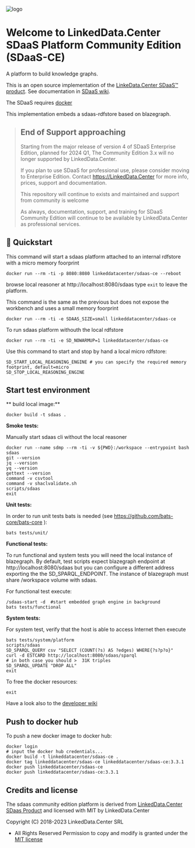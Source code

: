 ![logo](http://linkeddata.center/resources/v4/logo/Logo-colori-trasp_oriz-640x220.png)

# Welcome to LinkedData.Center SDaaS Platform Community Edition (SDaaS-CE)

A platform to build knowledge graphs.

This is an open source implementation of the [LinkeData.Center SDaaS™ product](https://it.linkeddata.center/p/sdaas).
See documentation in [SDaaS wiki](https://bitbucket.org/linkeddatacenter/sdaas/wiki/Home).

The SDaaS requires [docker](https://www.docker.com/) 

This implementation embeds a sdaas-rdfstore based on blazegraph.



> ## End of Support approaching
>
> Starting from the major release of version 4 of SDaaS Enterprise Edition, planned for 2024 Q1,
> The Community Edition 3.x will no longer supported by LinkedData.Center.
>
> If you plan to use SDaaS for professional use, please consider moving to Enterprise Edition.
> Contact https://LinkedData.Center for more info, prices, support and documentation.
> 
> This repository will continue to exists and maintained and support from community is welcome
>
> As always, documentation, support, and training for SDaaS Community Edition will continue to be available by LinkedData.Center as professional services.

## 🚀 Quickstart

This command will start a sdaas platform attached to an internal rdfstore with a micro memory foorprint

	docker run --rm -ti -p 8080:8080 linkeddatacenter/sdaas-ce --reboot

browse local reasoner at http://localhost:8080/sdaas type `exit` to leave the platform.

This command is the same as the previous but does not expose the workbench and uses a small memory foorprint

	docker run --rm -ti -e SDAAS_SIZE=small linkeddatacenter/sdaas-ce


To run sdaas platform withouth the local rdfstore 

	docker run --rm -ti -e SD_NOWARMUP=1 linkeddatacenter/sdaas-ce
	
Use this command to start and stop by hand a local micro rdfstore:

	SD_START_LOCAL_REASONING_ENGINE # you can specify the required memory footprint, default=micro
	SD_STOP_LOCAL_REASONING_ENGINE


## Start test environment

** build local image:**


	docker build -t sdaas .


**Smoke tests:** 

Manually start sdaas cli without the local reasoner 

```
docker run --name sdmp --rm -ti -v ${PWD}:/workspace --entrypoint bash sdaas
git --version
jq --version
yq --version
gettext --version
command -v csvtool
command -v shaclvalidate.sh
scripts/sdaas
exit
```


**Unit tests:**

In order to run unit tests bats is needed (see https://github.com/bats-core/bats-core ):

	bats tests/unit/
	

**Functional tests:**

To run functional and system tests you will need the local instance of blazegraph.
By default, test scripts expect blazegraph endpoint at http://localhost:8080/sdaas 
but you can configure a different address exporting the the SD_SPARQL_ENDPOINT.
The instance of blazegraph must share /workspace volume with sdaas.


For functional test execute: 

```
/sdaas-start -d  #start embedded graph engine in background
bats tests/functional
```

**System tests:**

For system test, verify that the host is able to access Internet then  execute 

```
bats tests/system/platform
scripts/sdaas
SD_SPARQL_QUERY csv "SELECT (COUNT(?s) AS ?edges) WHERE{?s?p?o}"
curl -d ESTCARD http://localhost:8080/sdaas/sparql
# in both case you should >  31K triples 
SD_SPARQL_UPDATE "DROP ALL"
exit
```

To free the docker resources:

	exit


Have a look also to the [developer wiki](https://github.com/linkeddatacenter/sdaas-ce/wiki)


## Push to docker hub

To push a new docker image to docker hub:

```
docker login
# input the docker hub credentials...
docker build -t linkeddatacenter/sdaas-ce .
docker tag linkeddatacenter/sdaas-ce linkeddatacenter/sdaas-ce:3.3.1
docker push linkeddatacenter/sdaas-ce
docker push linkeddatacenter/sdaas-ce:3.3.1
```


## Credits and license

The sdaas community edition platform is derived from [LinkedData.Center SDaas Product](https://it.linkeddata.center/p/sdaas) and licensed with MIT by LinkedData.Center

Copyright (C) 2018-2023 LinkedData.Center SRL
 - All Rights Reserved
Permission to copy and modify is granted under the [MIT license](LICENSE)

